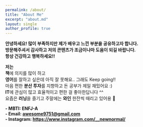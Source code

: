 ```yaml
---
permalink: /about/
title: "About Me"
excerpt: "about.md"
layout: single
author_profile: true
---
```


**안녕하세요! 많이 부족하지만 제가 배우고 느낀 부분을 공유하고자 합니다.<br/>방문해주셔서 감사하고 저의 콘텐츠가 조금이나마 도움이 되길 바랍니다.<br/>항상 건강하고 행복하세요!!**<br/>

**저는**<br/>
**책**에 의지를 많이 하고<br/>
**영어**를 잘하고 싶은데 아직 잘 못해요.. 그래도 Keep going!!<br/>
마음 편한 **분산 투자**를 지향하고 돈 공부가 제일 재밌어요 :)<br/>
**IT**에 관심이 많고 효율적이고 편한 걸 좋아한답니다 ^^<br/>
요즘은 **러닝**을 즐기고 주말에는 **와인** 한잔씩 때리고 있어용 :wine_glass: <br/>

**- MBTI: ENFJ-A**<br/>
**- Email: awesome9751@gmail.com**<br/>
**- Instagram: <https://www.instagram.com/__newnormal/>**

